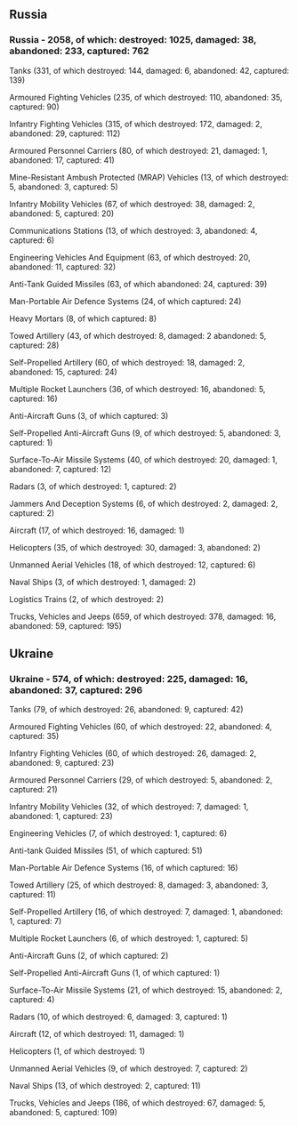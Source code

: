 
 
 ## Russia
 
 ### Russia - 2058, of which: destroyed: 1025, damaged: 38, abandoned: 233, captured: 762

 

 

 Tanks (331, of which destroyed: 144, damaged: 6, abandoned: 42, captured: 139)

 Armoured Fighting Vehicles (235, of which destroyed: 110, abandoned: 35, captured: 90)

 Infantry Fighting Vehicles (315, of which destroyed: 172, damaged: 2, abandoned: 29, captured: 112)

 Armoured Personnel Carriers (80, of which destroyed: 21, damaged: 1, abandoned: 17, captured: 41)

 Mine-Resistant Ambush Protected (MRAP) Vehicles (13, of which destroyed: 5, abandoned: 3, captured: 5)

 Infantry Mobility Vehicles (67, of which destroyed: 38, damaged: 2, abandoned: 5, captured: 20)

 Communications Stations (13, of which destroyed: 3, abandoned: 4, captured: 6)

 Engineering Vehicles And Equipment (63, of which destroyed: 20, abandoned: 11, captured: 32)

 Anti-Tank Guided Missiles (63, of which abandoned: 24, captured: 39)

 Man-Portable Air Defence Systems (24, of which captured: 24)

 Heavy Mortars (8, of which captured: 8)

 Towed Artillery (43, of which destroyed: 8, damaged: 2 abandoned: 5, captured: 28)

 Self-Propelled Artillery (60, of which destroyed: 18, damaged: 2, abandoned: 15, captured: 24)

 Multiple Rocket Launchers (36, of which destroyed: 16, abandoned: 5, captured: 16)

 Anti-Aircraft Guns (3, of which captured: 3)

 Self-Propelled Anti-Aircraft Guns (9, of which destroyed: 5, abandoned: 3, captured: 1)

 Surface-To-Air Missile Systems (40, of which destroyed: 20, damaged: 1, abandoned: 7, captured: 12)

 Radars (3, of which destroyed: 1, captured: 2)

 Jammers And Deception Systems (6, of which destroyed: 2, damaged: 2, captured: 2)

 Aircraft (17, of which destroyed: 16, damaged: 1)

 Helicopters (35, of which destroyed: 30, damaged: 3, abandoned: 2)

 Unmanned Aerial Vehicles (18, of which destroyed: 12, captured: 6)

 Naval Ships (3, of which destroyed: 1, damaged: 2)

 Logistics Trains (2, of which destroyed: 2)

 Trucks, Vehicles and Jeeps (659, of which destroyed: 378, damaged: 16, abandoned: 59, captured: 195)

 
 
 ## Ukraine
 
 ### Ukraine - 574, of which: destroyed: 225, damaged: 16, abandoned: 37, captured: 296

 

 

 Tanks (79, of which destroyed: 26, abandoned: 9, captured: 42)

 Armoured Fighting Vehicles (60, of which destroyed: 22, abandoned: 4, captured: 35)

 Infantry Fighting Vehicles (60, of which destroyed: 26, damaged: 2, abandoned: 9, captured: 23)

 Armoured Personnel Carriers (29, of which destroyed: 5, abandoned: 2, captured: 21)

 Infantry Mobility Vehicles (32, of which destroyed: 7, damaged: 1, abandoned: 1, captured: 23)

 Engineering Vehicles (7, of which destroyed: 1, captured: 6)

 Anti-tank Guided Missiles (51, of which captured: 51)

 Man-Portable Air Defence Systems (16, of which captured: 16)

 Towed Artillery (25, of which destroyed: 8, damaged: 3, abandoned: 3, captured: 11)

 Self-Propelled Artillery (16, of which destroyed: 7, damaged: 1, abandoned: 1, captured: 7)

 Multiple Rocket Launchers (6, of which destroyed: 1, captured: 5)

 Anti-Aircraft Guns (2, of which captured: 2)

 Self-Propelled Anti-Aircraft Guns (1, of which captured: 1)

 Surface-To-Air Missile Systems (21, of which destroyed: 15, abandoned: 2, captured: 4)

 

 

 Radars (10, of which destroyed: 6, damaged: 3, captured: 1)

 Aircraft (12, of which destroyed: 11, damaged: 1)

 Helicopters (1, of which destroyed: 1)

 Unmanned Aerial Vehicles (9, of which destroyed: 7, captured: 2)

 Naval Ships (13, of which destroyed: 2, captured: 11)

 Trucks, Vehicles and Jeeps (186, of which destroyed: 67, damaged: 5, abandoned: 5, captured: 109)

